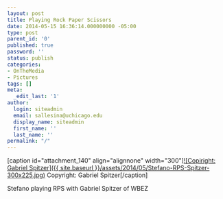 ```yaml
---
layout: post
title: Playing Rock Paper Scissors
date: 2014-05-15 16:36:14.000000000 -05:00
type: post
parent_id: '0'
published: true
password: ''
status: publish
categories:
- OnTheMedia
- Pictures
tags: []
meta:
  _edit_last: '1'
author:
  login: siteadmin
  email: sallesina@uchicago.edu
  display_name: siteadmin
  first_name: ''
  last_name: ''
permalink: "/"
---
```

[caption id="attachment\_140" align="alignnone" width="300"][![Copiright: Gabriel Spitzer]({{ site.baseurl }}/assets/2014/05/Stefano-RPS-Spitzer-300x225.jpg)](http://allesinalab.uchicago.edu/wp-content/uploads/2014/05/Stefano-RPS-Spitzer.jpg) Copyright: Gabriel Spitzer[/caption]

Stefano playing RPS with Gabriel Spitzer of WBEZ

